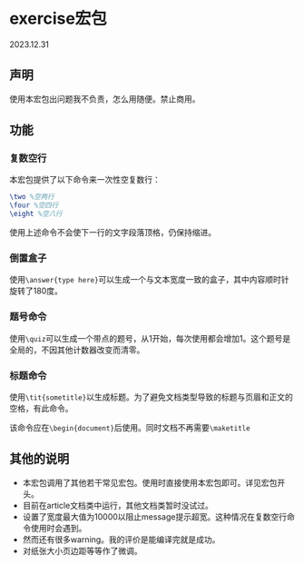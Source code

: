 # exercise宏包

2023.12.31

## 声明

使用本宏包出问题我不负责，怎么用随便。禁止商用。

## 功能

### 复数空行

本宏包提供了以下命令来一次性空复数行：

```latex
\two %空两行
\four %空四行
\eight %空八行
```

使用上述命令不会使下一行的文字段落顶格，仍保持缩进。

### 倒置盒子

使用`\answer{type here}`可以生成一个与文本宽度一致的盒子，其中内容顺时针旋转了180度。

### 题号命令

使用`\quiz`可以生成一个带点的题号，从1开始，每次使用都会增加1。这个题号是全局的，不因其他计数器改变而清零。

### 标题命令

使用`\tit{sometitle}`以生成标题。为了避免文档类型导致的标题与页眉和正文的空格，有此命令。

该命令应在`\begin{document}`后使用。同时文档不再需要`\maketitle`

## 其他的说明

- 本宏包调用了其他若干常见宏包。使用时直接使用本宏包即可。详见宏包开头。
- 目前在article文档类中运行，其他文档类暂时没试过。
- 设置了宽度最大值为10000以阻止message提示超宽。这种情况在复数空行命令使用时会遇到。
- 然而还有很多warning。我的评价是能编译完就是成功。
- 对纸张大小页边距等等作了微调。